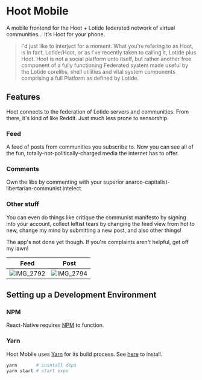 # Hoot Mobile

A mobile frontend for the Hoot + Lotide federated network of virtual communities... It's Hoot for your phone.

> I'd just like to interject for a moment. What you're refering to as Hoot, is in fact, Lotide/Hoot, or as I've recently taken to calling it, Lotide plus Hoot. Hoot is not a social platform unto itself, but rather another free component of a fully functioning Federated system made useful by the Lotide corelibs, shell utilities and vital system components comprising a full Platform as defined by Lotide.

## Features

Hoot connects to the federation of Lotide servers and communities. From there, it's kind of like Reddit.
Just much less prone to sensorship.

### Feed

A feed of posts from communities you subscribe to.
Now you can see all of the fun, totally-not-politically-charged media the internet has to offer.

### Comments

Own the libs by commenting with your superior anarco-capitalist-libertarian-communist intelect.

### Other stuff

You can even do things like critique the communist manifesto by signing into your account, collect leftist tears by changing the feed view from hot to new, change my mind by submitting a new post, and also other things!

The app's not done yet though. If you're complaints aren't helpful, get off my lawn!

| Feed                                                                                                               | Post                                                                                                               |
| ------------------------------------------------------------------------------------------------------------------ | ------------------------------------------------------------------------------------------------------------------ |
| ![IMG_2792](https://user-images.githubusercontent.com/12021069/133159052-c68bd5eb-cbfc-4cce-ad44-da683e4bfe99.PNG) | ![IMG_2794](https://user-images.githubusercontent.com/12021069/133160249-cab927ac-bd81-44e6-8593-dcaabb11f475.PNG) |

## Setting up a Development Environment

### NPM

React-Native requires [NPM](https://docs.npmjs.com/downloading-and-installing-node-js-and-npm) to function.

### Yarn

Hoot Mobile uses [Yarn](https://yarnpkg.com/getting-started/install) for its build process. See [here]() to install.

```bash
yarn       # insntall deps
yarn start # start expo
```
